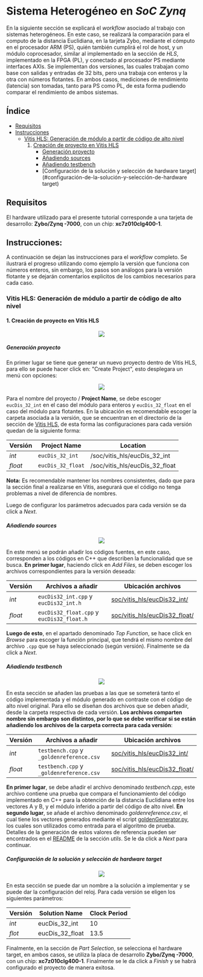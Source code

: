 # Sistema Heterogéneo en _SoC Zynq_

En la siguiente sección se explicará el _workflow_ asociado al trabajo con sistemas heterogéneos. En este caso, se realizará la comparación para el computo de la distancia Euclidiana, en la tarjeta Zybo, mediante el cómputo en el procesador ARM (PS), quién también cumplirá el rol de host, y un módulo coprocesador, similar al implementado en la sección de _HLS_, implementado en la FPGA (PL), y conectado al procesador PS mediante interfaces AXIs. Se implementan dos versiones, las cuales trabajan como base con salidas y entradas de 32 bits, pero una trabaja con enteros y la otra con números flotantes. En ambos casos, mediciones de rendimiento (latencia) son tomadas, tanto para PS como PL, de esta forma pudiendo comparar el rendimiento de ambos sistemas.

## Índice

- [Requisitos](#requisitos)
- [Instrucciones](#instrucciones)
    - [Vitis HLS: Generación de módulo a partir de código de alto nivel](#vitis-hls-generación-de-módulo-a-partir-de-código-de-alto-nivel)
        1. [Creación de proyecto en Vitis HLS](#1-creación-de-proyecto-en-vitis-hls)
            - [Generación proyecto](#generación-proyecto)
            - [Añadiendo sources](#añadiendo-sources)
            - [Añadiendo testbench](#añadiendo-testbench)
            - [Configuración de la solución y selección de hardware target](#configuración-de-la-solución-y-selección-de-hardware target)

## Requisitos
  El hardware utilizado para el presente tutorial corresponde a una tarjeta de desarrollo: **Zybo/Zynq -7000**, con un chip: **xc7z010clg400-1**.

## Instrucciones:

A continuación se dejan las instrucciones para el _workflow_ completo. Se ilustrará el progreso utilizando como ejemplo la versión que funciona con números enteros, sin embargo, los pasos son análogos para la versión flotante y se dejarán comentarios explicitos de los cambios necesarios para cada caso.

### Vitis HLS: Generación de módulo a partir de código de alto nivel

#### 1. Creación de proyecto en Vitis HLS

<p align="center">
  <img src="graphic_rsrc/new_project.gif">
</p>

##### Generación proyecto
En primer lugar se tiene que generar un nuevo proyecto dentro de Vitis HLS, para ello se puede hacer click en: "Create Project", esto desplegara un menú con opciones:

<p align="center">
  <img src="graphic_rsrc/new_project_r.png">
</p>

Para el nombre del proyecto / **Project Name**, se debe escoger `eucDis_32_int` en el caso del módulo para enteros y `eucDis_32_float` en el caso del módulo para flotantes. En la ubicación es recomendable escoger la carpeta asociada a la versión, que se encuentran en el directorio de la sección de [Vitis HLS](/soc/vitis_hls), de esta forma las configuraciones para cada versión quedan de la siguiente forma:

| **Versión** | **Project Name** | **Location** |
|-------------|------------------|--------------|
| _int_ | `eucDis_32_int` | /soc/vitis_hls/eucDis_32_int |
| _float_ | `eucDis_32_float` | /soc/vitis_hls/eucDis_32_float |

**Nota:** Es recomendable mantener los nombres consistentes, dado que para la sección final a realizarse en Vitis, asegurará que el código no tenga problemas a nivel de diferencia de nombres.


Luego de configurar los parámetros adecuados para cada versión se da click a _Next_.

##### Añadiendo sources
<p align="center">
  <img src="graphic_rsrc/add_sources.png">
</p>

En este menú se podrán añadir los códigos fuentes, en este caso, corresponden a los códigos en C++ que describen la funcionalidad que se busca. **En primer lugar**, haciendo click en _Add Files_, se deben escoger los archivos correspondientes para la versión deseada:

| **Versión** | **Archivos a añadir**| **Ubicación archivos** |
|-------------|----------------------|-------------|
| _int_ | `eucDis32_int.cpp` y `eucDis32_int.h` | [soc/vitis_hls/eucDis32_int/](/soc/vitis_hls/eucDis32_int/) |
| _float_ | `eucDis32_float.cpp` y `eucDis32_float.h` | [soc/vitis_hls/eucDis32_float/](/soc/vitis_hls/eucDis32_float/) |


**Luego de esto**, en el apartado denominado _Top Function_, se hace click en _Browse_ para escoger la función principal, que tendrá el mismo nombre del archivo `.cpp` que se haya seleccionado (según versión). Finalmente se da click a _Next_.

##### Añadiendo testbench
<p align="center">
  <img src="graphic_rsrc/add_testbench.png">
</p>


En esta sección se añaden las pruebas a las que se someterá tanto el código implementada y el módulo generado en contraste con el código de alto nivel original. Para ello se diseñan dos archivos que se deben añadir, desde la carpeta respectiva de cada versión. **Los archivos comparten nombre sin embargo son distintos, por lo que se debe verificar si se están añadiendo los archivos de la carpeta correcta para cada versión**:

| **Versión** | **Archivos a añadir**| **Ubicación archivos** |
|-------------|----------------------|-------------|
| _int_ | `testbench.cpp` y `_goldenreference.csv` | [soc/vitis_hls/eucDis32_int/](/soc/vitis_hls/eucDis32_int/) |
| _float_ | `testbench.cpp` y `_goldenreference.csv` | [soc/vitis_hls/eucDis32_float/](/soc/vitis_hls/eucDis32_float/) |

 **En primer lugar**, se debe añadir el archivo denominado _testbench.cpp_, este archivo contiene una prueba que compara el funcionamiento del código implementado en C++ para la obtención de la distancia Euclidiana entre los vectores A y B, y el módulo inferido a partir del código de alto nivel. **En segundo lugar**, se añade el archivo denominado _goldenreference.csv_, el cual tiene los vectores generados mediante el script [goldenGenerator.py](/hls/utils/goldenGenerator.py), los cuales son utilizados como entrada para el algoritmo de prueba. Detalles de la generación de estos valores de referencia pueden ser encontrados en el [README](/hls/utils/README.md) de la sección _utils_. Se le da click a _Next_ para continuar.

#####  Configuración de la solución y selección de hardware target

<p align="center">
  <img src="graphic_rsrc/target_hardware.png">
</p>

En esta sección se puede dar un nombre a la solución a implementar y se puede dar la configuración del reloj. Para cada versión se eligen los siguientes parámetros:

| **Versión** | **Solution Name** | **Clock Period**|
|-------------|-------------------|-----------------|
| _int_ | eucDis_32_int | 10 |
| _flot_ | eucDis_32_float | 13.5|


Finalmente, en la sección de _Part Selection_, se selecciona el hardware target, en ambos casos, se utiliza la placa de desarrollo **Zybo/Zynq -7000**, con un chip: **xc7z010clg400-1**. Finalmente se le da click a _Finish_ y se habrá configurado el proyecto de manera exitosa.
